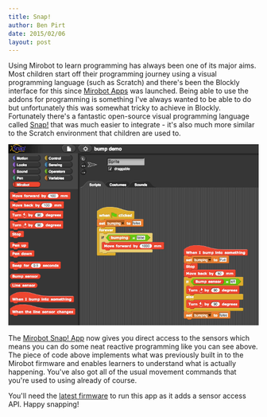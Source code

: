 ```yaml
---
title: Snap!
author: Ben Pirt
date: 2015/02/06
layout: post
---
```


Using Mirobot to learn programming has always been one of its major aims. Most children start off their programming journey using a visual programming language (such as Scratch) and there's been the Blockly interface for this since [Mirobot Apps](http://apps.mirobot.io/) was launched. Being able to use the addons for programming is something I've always wanted to be able to do but unfortunately this was somewhat tricky to achieve in Blockly. Fortunately there's a fantastic open-source visual programming language called [Snap!](http://snap.berkeley.edu/) that was much easier to integrate - it's also much more similar to the Scratch environment that children are used to.

![Snap!](/assets/blog/snap/program.png "Snap")

The [Mirobot Snap! App](http://apps.mirobot.io/snap/) now gives you direct access to the sensors which means you can do some neat reactive programming like you can see above. The piece of code above implements what was previously built in to the Mirobot firmware and enables learners to understand what is actually happening. You've also got all of the usual movement commands that you're used to using already of course.

You'll need the [latest firmware](http://learn.mirobot.io/docs/update-firmware-v1/) to run this app as it adds a sensor access API. Happy snapping!